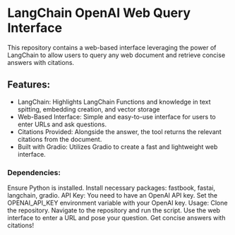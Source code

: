 # LangChain OpenAI Web Query Interface
This repository contains a web-based interface leveraging the power of LangChain to allow users to query any web document and retrieve concise answers with citations.

## Features:
- LangChain: Highlights LangChain Functions and knowledge in text spitting, embedding creation, and vector storage
- Web-Based Interface: Simple and easy-to-use interface for users to enter URLs and ask questions.
- Citations Provided: Alongside the answer, the tool returns the relevant citations from the document.
- Built with Gradio: Utilizes Gradio to create a fast and lightweight web interface.

### Dependencies:

Ensure Python is installed.
Install necessary packages: fastbook, fastai, langchain, gradio.
API Key:
You need to have an OpenAI API key. Set the OPENAI_API_KEY environment variable with your OpenAI key.
Usage:
Clone the repository.
Navigate to the repository and run the script.
Use the web interface to enter a URL and pose your question.
Get concise answers with citations!

